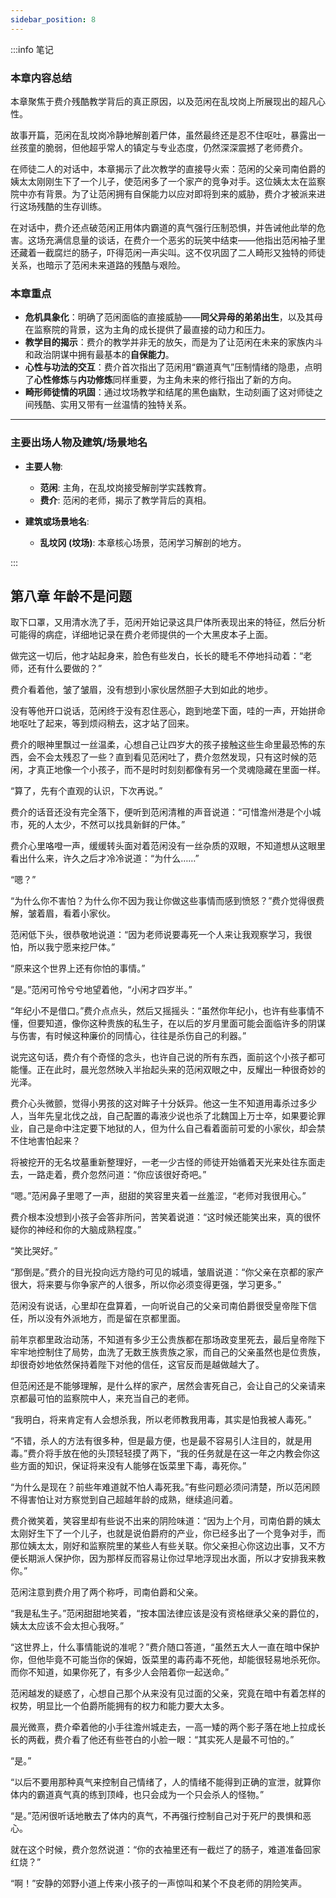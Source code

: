 ```yaml
---
sidebar_position: 8
---
```


:::info 笔记

### 本章内容总结

本章聚焦于费介残酷教学背后的真正原因，以及范闲在乱坟岗上所展现出的超凡心性。

故事开篇，范闲在乱坟岗冷静地解剖着尸体，虽然最终还是忍不住呕吐，暴露出一丝孩童的脆弱，但他超乎常人的镇定与专业态度，仍然深深震撼了老师费介。

在师徒二人的对话中，本章揭示了此次教学的直接导火索：范闲的父亲司南伯爵的姨太太刚刚生下了一个儿子，使范闲多了一个家产的竞争对手。这位姨太太在监察院中亦有背景。为了让范闲拥有自保能力以应对即将到来的威胁，费介才被派来进行这场残酷的生存训练。

在对话中，费介还点破范闲正用体内霸道的真气强行压制恐惧，并告诫他此举的危害。这场充满信息量的谈话，在费介一个恶劣的玩笑中结束——他指出范闲袖子里还藏着一截腐烂的肠子，吓得范闲一声尖叫。这不仅巩固了二人畸形又独特的师徒关系，也暗示了范闲未来道路的残酷与艰险。

### 本章重点

*   **危机具象化**：明确了范闲面临的直接威胁——**同父异母的弟弟出生**，以及其母在监察院的背景，这为主角的成长提供了最直接的动力和压力。
*   **教学目的揭示**：费介的教学并非无的放矢，而是为了让范闲在未来的家族内斗和政治阴谋中拥有最基本的**自保能力**。
*   **心性与功法的交互**：费介首次指出了范闲用“霸道真气”压制情绪的隐患，点明了**心性修炼**与**内功修炼**同样重要，为主角未来的修行指出了新的方向。
*   **畸形师徒情的巩固**：通过坟场教学和结尾的黑色幽默，生动刻画了这对师徒之间残酷、实用又带有一丝温情的独特关系。

---

### **主要出场人物及建筑/场景地名**

*   **主要人物**:
    *   **范闲**: 主角，在乱坟岗接受解剖学实践教育。
    *   **费介**: 范闲的老师，揭示了教学背后的真相。

*   **建筑或场景地名**:
    *   **乱坟冈 (坟场)**: 本章核心场景，范闲学习解剖的地方。

:::

## 第八章 **年龄不是问题**

取下口罩，又用清水洗了手，范闲开始记录这具尸体所表现出来的特征，然后分析可能得的病症，详细地记录在费介老师提供的一个大黑皮本子上面。

做完这一切后，他才站起身来，脸色有些发白，长长的睫毛不停地抖动着：“老师，还有什么要做的？”

费介看着他，皱了皱眉，没有想到小家伙居然胆子大到如此的地步。

没有等他开口说话，范闲终于没有忍住恶心，跑到地垄下面，哇的一声，开始拼命地呕吐了起来，等到烦闷稍去，这才站了回来。

费介的眼神里飘过一丝温柔，心想自己让四岁大的孩子接触这些生命里最恐怖的东西，会不会太残忍了一些？直到看见范闲吐了，费介忽然发现，只有这时候的范闲，才真正地像一个小孩子，而不是时时刻刻都像有另一个灵魂隐藏在里面一样。

“算了，先有个直观的认识，下次再说。”

费介的话音还没有完全落下，便听到范闲清稚的声音说道：“可惜澹州港是个小城市，死的人太少，不然可以找具新鲜的尸体。”

费介心里咯噔一声，缓缓转头面对着范闲没有一丝杂质的双眼，不知道想从这眼里看出什么来，许久之后才冷冷说道：“为什么……”

“嗯？”

“为什么你不害怕？为什么你不因为我让你做这些事情而感到愤怒？”费介觉得很费解，皱着眉，看着小家伙。

范闲低下头，很恭敬地说道：“因为老师说要毒死一个人来让我观察学习，我很怕，所以我宁愿来挖尸体。”

“原来这个世界上还有你怕的事情。”

“是。”范闲可怜兮兮地望着他，“小闲才四岁半。”

“年纪小不是借口。”费介点点头，然后又摇摇头：“虽然你年纪小，也许有些事情不懂，但要知道，像你这种贵族的私生子，在以后的岁月里面可能会面临许多的阴谋与伤害，有时候这种廉价的同情心，往往是杀伤自己的利器。”

说完这句话，费介有个奇怪的念头，也许自己说的所有东西，面前这个小孩子都可能懂。正在此时，晨光忽然映入半抬起头来的范闲双眼之中，反耀出一种很奇妙的光泽。

费介心头微颤，觉得小男孩的这对眸子十分妖异。他这一生不知道用毒杀过多少人，当年先皇北伐之战，自己配置的毒液少说也杀了北魏国上万士卒，如果要论罪业，自己是命中注定要下地狱的人，但为什么自己看着面前可爱的小家伙，却会禁不住地害怕起来？

将被挖开的无名坟墓重新整理好，一老一少古怪的师徒开始循着天光来处往东面走去，一路走着，费介忽然问道：“你应该很好奇吧。”

“嗯。”范闲鼻子里嗯了一声，甜甜的笑容里夹着一丝羞涩，“老师对我很用心。”

费介根本没想到小孩子会答非所问，苦笑着说道：“这时候还能笑出来，真的很怀疑你的神经和你的大脑成熟程度。”

“笑比哭好。”

“那倒是。”费介的目光投向远方隐约可见的城墙，皱眉说道：“你父亲在京都的家产很大，将来要与你争家产的人很多，所以你必须变得更强，学习更多。”

范闲没有说话，心里却在盘算着，一向听说自己的父亲司南伯爵很受皇帝陛下信任，所以没有外派地方，而是留在京都里面。

前年京都里政治动荡，不知道有多少王公贵族都在那场政变里死去，最后皇帝陛下牢牢地控制住了局势，血洗了无数王族贵族之家，而自己的父亲虽然也是位贵族，却很奇妙地依然保持着陛下对他的信任，这官反而是越做越大了。

但范闲还是不能够理解，是什么样的家产，居然会害死自己，会让自己的父亲请来京都最可怕的监察院中人，来充当自己的老师。

“我明白，将来肯定有人会想杀我，所以老师教我用毒，其实是怕我被人毒死。”

“不错，杀人的方法有很多种，但是最方便，也是最不容易引人注目的，就是用毒。”费介将手放在他的头顶轻轻摸了两下，“我的任务就是在这一年之内教会你这些方面的知识，保证将来没有人能够在饭菜里下毒，毒死你。”

“为什么是现在？前些年难道就不怕人毒死我。”有些问题必须问清楚，所以范闲顾不得害怕让对方察觉到自己超越年龄的成熟，继续追问着。

费介微笑着，笑容里却有些说不出来的阴险味道：“因为上个月，司南伯爵的姨太太刚好生下了一个儿子，也就是说伯爵府的产业，你已经多出了一个竞争对手，而那位姨太太，刚好和监察院里的某些人有些关联。你父亲担心你这边出事，又不方便长期派人保护你，因为那样反而容易让你过早地浮现出水面，所以才安排我来教你。”

范闲注意到费介用了两个称呼，司南伯爵和父亲。

“我是私生子。”范闲甜甜地笑着，“按本国法律应该是没有资格继承父亲的爵位的，姨太太应该不会太担心我呀。”

“这世界上，什么事情能说的准呢？”费介随口答道，“虽然五大人一直在暗中保护你，但他毕竟不可能当你的保姆，饭菜里的毒药毒不死他，却能很轻易地杀死你。而你不知道，如果你死了，有多少人会陪着你一起送命。”

范闲越发的疑惑了，心想自己那个从来没有见过面的父亲，究竟在暗中有着怎样的权势，明显比一个伯爵所能拥有的权力和能力要大太多。

晨光微熹，费介牵着他的小手往澹州城走去，一高一矮的两个影子落在地上拉成长长的两截，费介看了他还有些苍白的小脸一眼：“其实死人是最不可怕的。”

“是。”

“以后不要用那种真气来控制自己情绪了，人的情绪不能得到正确的宣泄，就算你体内的霸道真气真的练到顶峰，也只会成为一个只会杀人的怪物。”

“是。”范闲很听话地散去了体内的真气，不再强行控制自己对于死尸的畏惧和恶心。

就在这个时候，费介忽然说道：“你的衣袖里还有一截烂了的肠子，难道准备回家红烧？”

“啊！”安静的郊野小道上传来小孩子的一声惊叫和某个不良老师的阴险笑声。

